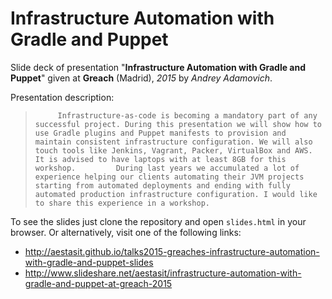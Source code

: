 
# Infrastructure Automation with Gradle and Puppet

Slide deck of presentation "**Infrastructure Automation with Gradle and Puppet**" given at **Greach** (Madrid), *2015* by *Andrey Adamovich*.

Presentation description:

>          Infrastructure-as-code is becoming a mandatory part of any successful project. During this presentation we will show how to use Gradle plugins and Puppet manifests to provision and maintain consistent infrastructure configuration. We will also touch tools like Jenkins, Vagrant, Packer, VirtualBox and AWS.         It is advised to have laptops with at least 8GB for this workshop.         During last years we accumulated a lot of experience helping our clients automating their JVM projects starting from automated deployments and ending with fully automated production infrastructure configuration. I would like to share this experience in a workshop.       


To see the slides just clone the repository and open `slides.html` in your browser. Or alternatively, visit one of the following links:

- <http://aestasit.github.io/talks2015-greaches-infrastructure-automation-with-gradle-and-puppet-slides>
- <http://www.slideshare.net/aestasit/infrastructure-automation-with-gradle-and-puppet-at-greach-2015>

